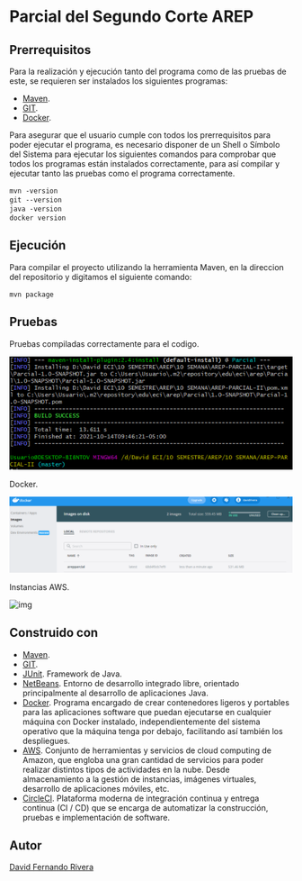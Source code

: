 # Parcial del Segundo Corte AREP

## Prerrequisitos
Para la realización y ejecución tanto del programa como de las pruebas de este, se requieren ser instalados los siguientes programas:
* [Maven](https://maven.apache.org/).
* [GIT](https://git-scm.com/).
* [Docker](https://www.docker.com/).

Para asegurar que el usuario cumple con todos los prerrequisitos para poder ejecutar el programa, es necesario disponer de un Shell o Símbolo del Sistema para ejecutar los siguientes comandos para comprobar que todos los programas están instalados correctamente, para así compilar y ejecutar tanto las pruebas como el programa correctamente.

```
mvn -version
git --version
java -version
docker version
```

## Ejecución
Para compilar el proyecto utilizando la herramienta Maven, en la direccion del repositorio y digitamos el siguiente comando:

```
mvn package
```

## Pruebas

Pruebas compiladas correctamente para el codigo.

![img](https://github.com/DavidRiveraRvD/AREP-PARCIAL-II/blob/main/resources/compilacion.PNG)  


Docker.

![img](https://github.com/DavidRiveraRvD/AREP-PARCIAL-II/blob/main/resources/docker.PNG)  


Instancias AWS.

![img](https://github.com/DavidRiveraRvD/AREP-PARCIAL-II/bloc/main/resources/instancia.PNG)  




## Construido con
* [Maven](https://maven.apache.org/). 
* [GIT](https://git-scm.com/). 
* [JUnit](https://junit.org/junit5/). Framework de Java. 
* [NetBeans](https://netbeans.apache.org/). Entorno de desarrollo integrado libre, orientado principalmente al desarrollo de aplicaciones Java.
* [Docker](https://www.docker.com/). Programa encargado de crear contenedores ligeros y portables para las aplicaciones software que puedan ejecutarse en cualquier máquina con Docker instalado, independientemente del sistema operativo que la máquina tenga por debajo, facilitando así también los despliegues.
* [AWS](https://aws.amazon.com/es/). Conjunto de herramientas y servicios de cloud computing de Amazon, que engloba una gran cantidad de servicios para poder realizar distintos tipos de actividades en la nube. Desde almacenamiento a la gestión de instancias, imágenes virtuales, desarrollo de aplicaciones móviles, etc.
* [CircleCI](https://circleci.com/). Plataforma moderna de integración continua y entrega continua (CI / CD) que se encarga de automatizar la construcción, pruebas e implementación de software.

## Autor
[David Fernando Rivera](https://github.com/DavidRiveraRvD)
